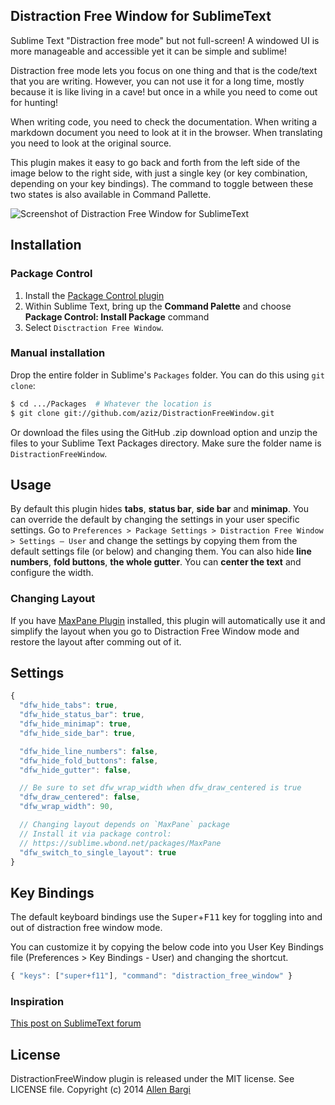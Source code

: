 
## Distraction Free Window for SublimeText
Sublime Text "Distraction free mode" but not full-screen! A windowed UI is more manageable and accessible yet it can be simple and sublime!

Distraction free mode lets you focus on one thing and that is the code/text that you are writing. However, you can not use it for a long time, mostly because it is like living in a cave! but once in a while you need to come out for hunting!

When writing code, you need to check the documentation. When writing a markdown document you need to look at it in the browser. When translating you need to look at the original source.

This plugin makes it easy to go back and forth from the left side of the image below to the right side, with just a single key (or key combination, depending on your key bindings). The command to toggle between these two states is also available in Command Pallette.

![Screenshot of Distraction Free Window for SublimeText](http://f.cl.ly/items/470Z3g1Y1A090L1M3F18/ss-dfw.png "Screenshot")


## Installation

### Package Control
1. Install the [Package Control plugin](https://sublime.wbond.net/installation)
2. Within Sublime Text, bring up the **Command Palette** and choose **Package Control: Install Package** command
3. Select `Disctraction Free Window`.

### Manual installation
Drop the entire folder in Sublime's `Packages` folder. You can do this using `git clone`:

``` bash
$ cd .../Packages  # Whatever the location is
$ git clone git://github.com/aziz/DistractionFreeWindow.git
```

Or download the files using the GitHub .zip download option and unzip the files to your Sublime Text Packages directory. Make sure the folder name is `DistractionFreeWindow`.

## Usage
By default this plugin hides **tabs**, **status bar**, **side bar** and **minimap**. You can override the default by changing the settings in your user specific settings.
Go to `Preferences > Package Settings > Distraction Free Window > Settings – User` and change the settings by copying them from the default settings file (or below) and changing them.
You can also hide **line numbers**, **fold buttons**, **the whole gutter**. You can **center the text** and configure the width.

### Changing Layout
If you have [MaxPane Plugin](https://sublime.wbond.net/packages/MaxPane) installed, this plugin will automatically
use it and simplify the layout when you go to Distraction Free Window mode and restore the layout after comming out of it.

## Settings
``` javascript
{
  "dfw_hide_tabs": true,
  "dfw_hide_status_bar": true,
  "dfw_hide_minimap": true,
  "dfw_hide_side_bar": true,

  "dfw_hide_line_numbers": false,
  "dfw_hide_fold_buttons": false,
  "dfw_hide_gutter": false,

  // Be sure to set dfw_wrap_width when dfw_draw_centered is true
  "dfw_draw_centered": false,
  "dfw_wrap_width": 90,

  // Changing layout depends on `MaxPane` package
  // Install it via package control:
  // https://sublime.wbond.net/packages/MaxPane
  "dfw_switch_to_single_layout": true
}
```


## Key Bindings
The default keyboard bindings use the <kbd>Super</kbd>+<kbd>F11</kbd> key for toggling into and out of distraction free window mode.

You can customize it by copying the below code into you User Key Bindings file (Preferences > Key Bindings - User) and changing the shortcut.

``` javascript
{ "keys": ["super+f11"], "command": "distraction_free_window" }
```

### Inspiration
[This post on SublimeText forum](http://www.sublimetext.com/forum/viewtopic.php?f=4&t=15118)

## License
DistractionFreeWindow plugin is released under the MIT license. See LICENSE file.
Copyright (c) 2014 [Allen Bargi](https://twitter.com/aziz)
